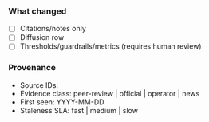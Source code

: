 
### What changed
- [ ] Citations/notes only
- [ ] Diffusion row
- [ ] Thresholds/guardrails/metrics (requires human review)

### Provenance
- Source IDs: <!-- e.g., oecd.open_gov -->
- Evidence class: peer-review | official | operator | news
- First seen: YYYY-MM-DD
- Staleness SLA: fast | medium | slow
